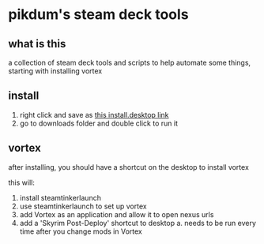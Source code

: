 # pikdum's steam deck tools

## what is this

a collection of steam deck tools and scripts to help automate some things, starting with installing vortex

## install

1. right click and save as [this install.desktop link](https://raw.githubusercontent.com/pikdum/steam-deck/master/install.desktop)
2. go to downloads folder and double click to run it

## vortex

after installing, you should have a shortcut on the desktop to install vortex

this will:
1. install steamtinkerlaunch
2. use steamtinkerlaunch to set up vortex
3. add Vortex as an application and allow it to open nexus urls
4. add a 'Skyrim Post-Deploy' shortcut to desktop
  a. needs to be run every time after you change mods in Vortex
